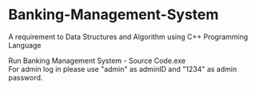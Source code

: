 # Banking-Management-System
A requirement to Data Structures and Algorithm using C++ Programming Language

Run Banking Management System - Source Code.exe <br>
For admin log in please use "admin" as adminID and "1234" as admin password.
